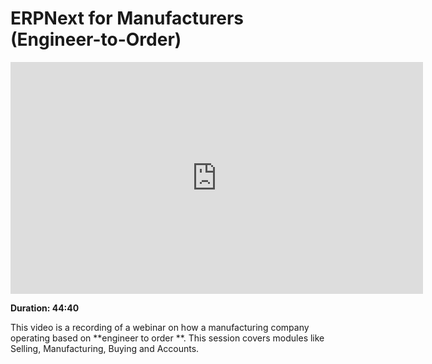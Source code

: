 # ERPNext for Manufacturers (Engineer-to-Order)

<iframe width="660" height="371" src="https://www.youtube.com/embed/GANHuLUptBQ" frameborder="0" allowfullscreen></iframe>

**Duration: 44:40**

This video is a recording of a webinar on how a manufacturing company operating based on **engineer to order **. This session covers modules like Selling, Manufacturing, Buying and Accounts.